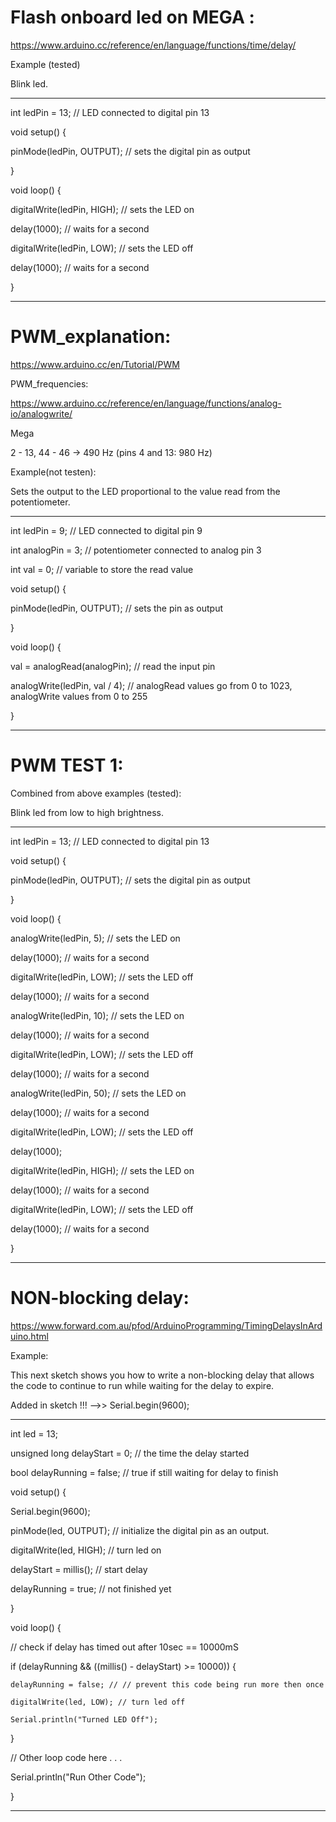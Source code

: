 # Flash onboard led on MEGA :

https://www.arduino.cc/reference/en/language/functions/time/delay/

Example (tested)

Blink led.

---

int ledPin = 13;              // LED connected to digital pin 13


void setup() {

  pinMode(ledPin, OUTPUT);    // sets the digital pin as output
  
}


void loop() {

  digitalWrite(ledPin, HIGH); // sets the LED on
  
  delay(1000);                // waits for a second
  
  digitalWrite(ledPin, LOW);  // sets the LED off
  
  delay(1000);                // waits for a second
  
}

---


# PWM_explanation:

https://www.arduino.cc/en/Tutorial/PWM

PWM_frequencies:

https://www.arduino.cc/reference/en/language/functions/analog-io/analogwrite/

Mega

2 - 13, 44 - 46 -> 490 Hz (pins 4 and 13: 980 Hz)

Example(not testen):

Sets the output to the LED proportional to the value read from the potentiometer.

---

int ledPin = 9;      // LED connected to digital pin 9

int analogPin = 3;   // potentiometer connected to analog pin 3

int val = 0;         // variable to store the read value


void setup() {

  pinMode(ledPin, OUTPUT);  // sets the pin as output
  
}


void loop() {

  val = analogRead(analogPin);  // read the input pin
  
  analogWrite(ledPin, val / 4); // analogRead values go from 0 to 1023, analogWrite values from 0 to 255
  
}

---


# PWM TEST 1:

Combined from above examples (tested):

Blink led from low to high brightness.

---

int ledPin = 13;              // LED connected to digital pin 13


void setup() {

  pinMode(ledPin, OUTPUT);    // sets the digital pin as output
  
}


void loop() {

  analogWrite(ledPin, 5); // sets the LED on
  
  delay(1000);                // waits for a second
  
  digitalWrite(ledPin, LOW);  // sets the LED off
  
  delay(1000);                // waits for a second
  
  analogWrite(ledPin, 10); // sets the LED on
  
  delay(1000);                // waits for a second
  
  digitalWrite(ledPin, LOW);  // sets the LED off
  
  delay(1000);                // waits for a second
  
  analogWrite(ledPin, 50); // sets the LED on
  
  delay(1000);                // waits for a second
  
  digitalWrite(ledPin, LOW);  // sets the LED off
  
  delay(1000);  
  
  digitalWrite(ledPin, HIGH); // sets the LED on
  
  delay(1000);                // waits for a second
  
  digitalWrite(ledPin, LOW);  // sets the LED off
  
  delay(1000);                // waits for a second
  
}

---


# NON-blocking delay:

https://www.forward.com.au/pfod/ArduinoProgramming/TimingDelaysInArduino.html

Example:

This next sketch shows you how to write a non-blocking delay that allows the code to continue to run while waiting for the delay to expire.

Added in sketch !!! -->> Serial.begin(9600);

---

int led = 13;

unsigned long delayStart = 0; // the time the delay started

bool delayRunning = false; // true if still waiting for delay to finish


void setup() {

  Serial.begin(9600);
  
  pinMode(led, OUTPUT);   // initialize the digital pin as an output.
  
  digitalWrite(led, HIGH); // turn led on
  

  delayStart = millis();   // start delay
  
  delayRunning = true; // not finished yet
  
}


void loop() {

  // check if delay has timed out after 10sec == 10000mS
  
  if (delayRunning && ((millis() - delayStart) >= 10000)) {
  
    delayRunning = false; // // prevent this code being run more then once
    
    digitalWrite(led, LOW); // turn led off
    
    Serial.println("Turned LED Off");
    
  }
  
//  Other loop code here . . .

  Serial.println("Run Other Code");
  
}

---

